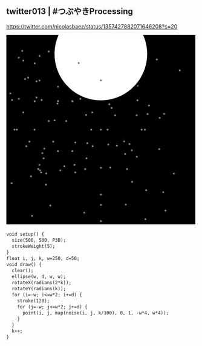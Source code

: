 ## twitter013 | #つぶやきProcessing 
https://twitter.com/nicolasbaez/status/1357427882071646208?s=20

![twitter](https://github.com/nicolasbaez/twitter013/blob/master/twitter013.gif)
```processing
void setup() {
  size(500, 500, P3D);
  strokeWeight(5);
}
float i, j, k, w=250, d=50;
void draw() {
  clear();
  ellipse(w, d, w, w);
  rotateX(radians(2*k));
  rotateY(radians(k));
  for (i=-w; i<=w*2; i+=d) {
    stroke(128);
    for (j=-w; j<=w*2; j+=d) {
      point(i, j, map(noise(i, j, k/100), 0, 1, -w*4, w*4));
    }
  }
  k++;
}
```
